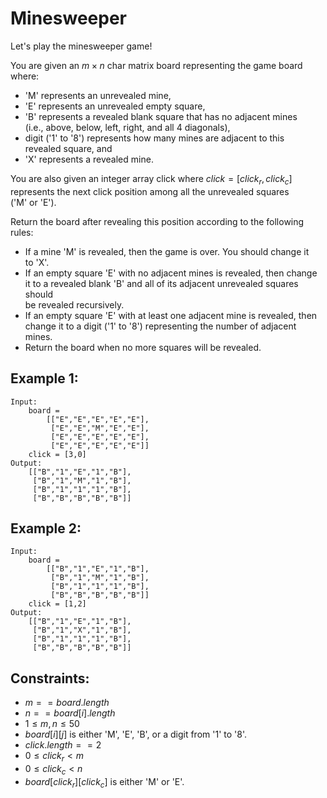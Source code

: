 # Minesweeper

Let's play the minesweeper game!

You are given an $m \times n$ char matrix board representing the game board  
where:

* 'M' represents an unrevealed mine,
* 'E' represents an unrevealed empty square,
* 'B' represents a revealed blank square that has no adjacent mines  
(i.e., above, below, left, right, and all 4 diagonals),
* digit ('1' to '8') represents how many mines are adjacent to this  
revealed square, and
* 'X' represents a revealed mine.

You are also given an integer array click where $click = [click_r, click_c]$  
represents the next click position among all the unrevealed squares  
('M' or 'E').

Return the board after revealing this position according to the following  
rules:

* If a mine 'M' is revealed, then the game is over. You should change it  
to 'X'.
* If an empty square 'E' with no adjacent mines is revealed, then change  
it to a revealed blank 'B' and all of its adjacent unrevealed squares should  
be revealed recursively.
* If an empty square 'E' with at least one adjacent mine is revealed, then  
change it to a digit ('1' to '8') representing the number of adjacent mines.
* Return the board when no more squares will be revealed.

 

## Example 1:

    Input: 
        board = 
            [["E","E","E","E","E"],
             ["E","E","M","E","E"],
             ["E","E","E","E","E"],
             ["E","E","E","E","E"]]
        click = [3,0]
    Output: 
        [["B","1","E","1","B"],
         ["B","1","M","1","B"],
         ["B","1","1","1","B"],
         ["B","B","B","B","B"]]

## Example 2:

    Input: 
        board = 
            [["B","1","E","1","B"],
             ["B","1","M","1","B"],
             ["B","1","1","1","B"],
             ["B","B","B","B","B"]]
        click = [1,2]
    Output: 
        [["B","1","E","1","B"],
         ["B","1","X","1","B"],
         ["B","1","1","1","B"],
         ["B","B","B","B","B"]]

 

## Constraints:

* $m == board.length$
* $n == board[i].length$
* $1 \le m, n \le 50$
* $board[i][j]$ is either 'M', 'E', 'B', or a digit from '1' to '8'.
* $click.length == 2$
* $0 \le click_r < m$
* $0 \le click_c < n$
* $board[click_r][click_c]$ is either 'M' or 'E'.

